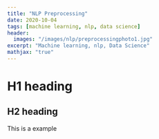 ```yaml
---
title: "NLP Preprocessing"
date: 2020-10-04
tags: [machine learning, nlp, data science]
header: 
  images: "/images/nlp/preprocessingphoto1.jpg"
excerpt: "Machine learning, nlp, Data Science"
mathjax: "true"
---
```

# H1 heading

## H2 heading

This is a example

